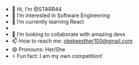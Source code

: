 - 👋 Hi, I’m @STARR44
- 👀 I’m interested in Software Engineering
- 🌱 I’m currently learning React
-  
- 💞️ I’m looking to collaborate with amazing devs
- 📫 How to reach me: okekeesther100@gmail.com
- 😄 Pronouns: Her/She
- ⚡ Fun fact: I am my own competition! 

<!---
STARR44/STARR44 is a ✨ special ✨ repository because its `README.md` (this file) appears on your GitHub profile.
You can click the Preview link to take a look at your changes.
--->
